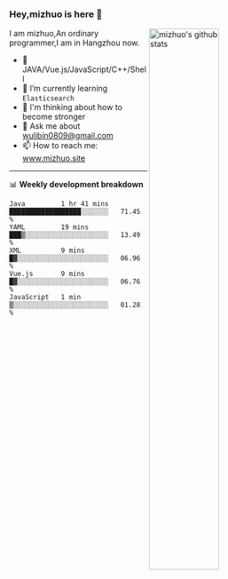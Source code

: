 ### Hey,mizhuo is here 👋

<img align="right" alt="mizhuo's github stats" width="50%" src="https://github-readme-stats.vercel.app/api?username=mizhuo&theme=tokyonight&show_icons=true">

I am mizhuo,An ordinary programmer,I am in Hangzhou now.

- 🔭 JAVA/Vue.js/JavaScript/C++/Shell
- 🌱 I’m currently learning `Elasticsearch`
- 🤔 I'm thinking about how to become stronger
- 💬 Ask me about wulibin0809@gmail.com
- 📫 How to reach me: www.mizhuo.site

---
📊 **Weekly development breakdown**

<!--START_SECTION:waka-->
```text
Java         1 hr 41 mins    ██████████████████░░░░░░░   71.45 % 
YAML         19 mins         ███▒░░░░░░░░░░░░░░░░░░░░░   13.49 % 
XML          9 mins          █▓░░░░░░░░░░░░░░░░░░░░░░░   06.96 % 
Vue.js       9 mins          █▓░░░░░░░░░░░░░░░░░░░░░░░   06.76 % 
JavaScript   1 min           ▒░░░░░░░░░░░░░░░░░░░░░░░░   01.28 % 
```
<!--END_SECTION:waka-->
